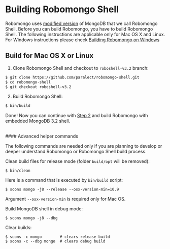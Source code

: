 Building Robomongo Shell
========================

Robomongo uses [modified version](https://github.com/paralect/robomongo-shell/tree/roboshell-v3.2) of MongoDB that we call Robomongo Shell. Before you can build Robomongo, you have to build Robomongo Shell. The following instructions are applicable only for Mac OS X and Linux. For Windows instructions please check [Building Robomongo on Windows](BuildingRobomongoOnWindows.md)

Build for Mac OS X or Linux
---------------------------

1. Clone Robomongo Shell and checkout to `roboshell-v3.2` branch:

  ```sh
  $ git clone https://github.com/paralect/robomongo-shell.git
  $ cd robomongo-shell
  $ git checkout roboshell-v3.2
  ```

2. Build Robomongo Shell:

  ```sh
  $ bin/build
  ```

Done! Now you can continue with [Step 2](BuildingRobomongo.md#step-2) and build Robomongo 
with embedded MongoDB 3.2 shell.


<br/>
#### Advanced helper commands

The following commands are needed only if you are planning to develop or deeper understand
Robomongo or Robomongo Shell build process.

Clean build files for release mode (folder `build/opt` will be removed):

    $ bin/clean

Here is a command that is executed by `bin/build` script:

    $ scons mongo -j8 --release --osx-version-min=10.9
    
Argument `--osx-version-min` is required only for Mac OS.
    
Build MongoDB shell in debug mode:

    $ scons mongo -j8 --dbg

Clear builds:

    $ scons -c mongo        # clears release build
    $ scons -c --dbg mongo  # clears debug build
